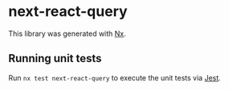 # next-react-query

This library was generated with [Nx](https://nx.dev).

## Running unit tests

Run `nx test next-react-query` to execute the unit tests via [Jest](https://jestjs.io).
